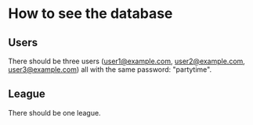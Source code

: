 # How to see the database

## Users

There should be three users (user1@example.com, user2@example.com, user3@example.com) all with the same password: "partytime".

## League

There should be one league.
